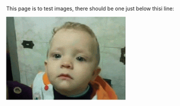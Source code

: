 This page is to test images, there should be one just below thisi line:

![Test Image](images/test.gif)
